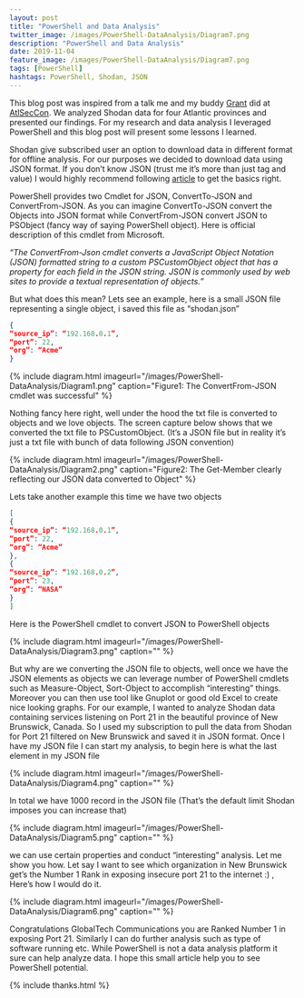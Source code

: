 ```yaml
---
layout: post
title: "PowerShell and Data Analysis"
twitter_image: /images/PowerShell-DataAnalysis/Diagram7.png
description: "PowerShell and Data Analysis"
date: 2019-11-04
feature_image: /images/PowerShell-DataAnalysis/Diagram7.png
tags: [PowerShell]
hashtags: PowerShell, Shodan, JSON
---
```

This blog post was inspired from a talk me and my buddy [Grant](https://twitter.com/gzboudreau) did at [AtlSecCon](https://twitter.com/AtlSecCon). We analyzed Shodan data for four Atlantic provinces and presented our findings.
For my research and data analysis I leveraged PowerShell and this blog post will present some lessons I learned.
<!--more-->
Shodan give subscribed user an option to download data in different format for offline analysis. For our purposes we decided to download data using JSON format. If you don’t know JSON (trust me it’s more than just tag and value) I would highly recommend following [article](https://www.elated.com/json-basics/) to get the basics right.

PowerShell provides two Cmdlet for JSON, ConvertTo-JSON and ConvertFrom-JSON. As you can imagine ConvertTo-JSON convert the Objects into JSON format while ConvertFrom-JSON convert JSON to PSObject (fancy way of saying PowerShell object). Here is official description of this cmdlet from Microsoft.

*“The ConvertFrom-Json cmdlet converts a JavaScript Object Notation (JSON) formatted string to a custom PSCustomObject object that has a property for each field in the JSON string. JSON is commonly used by web sites to provide a textual representation of objects.”*

But what does this mean?
Lets see an example, here is a small JSON file representing a single object, i saved this file as “shodan.json”

```JSON
{
“source_ip”: “192.168.0.1”,
“port”: 22,
“org”: “Acme”
}
```
{% include diagram.html imageurl="/images/PowerShell-DataAnalysis/Diagram1.png" caption="Figure1: The ConvertFrom-JSON cmdlet was successful" %}

Nothing fancy here right, well under the hood the txt file is converted to objects and we love objects. The screen capture below shows that we converted the txt file to PSCustomObject. (It’s a JSON file but in reality it’s just a txt file with bunch of data following JSON convention)

{% include diagram.html imageurl="/images/PowerShell-DataAnalysis/Diagram2.png" caption="Figure2: The Get-Member clearly reflecting our JSON data converted to Object" %}

Lets take another example this time we have two objects

```JSON
[
{
“source_ip”: “192.168.0.1”,
“port”: 22,
“org”: “Acme”
},
{
“source_ip”: “192.168.0.2”,
“port”: 23,
“org”: “NASA”
}
]
```

Here is the PowerShell cmdlet to convert JSON to PowerShell objects

{% include diagram.html imageurl="/images/PowerShell-DataAnalysis/Diagram3.png" caption="" %}

But why are we converting the JSON file to objects, well once we have the JSON elements as objects we can leverage number of PowerShell cmdlets such as Measure-Object, Sort-Object to accomplish “interesting” things.
Moreover you can then use tool like Gnuplot or good old Excel to create nice looking graphs.
For our example, I wanted to analyze Shodan data containing services listening on Port 21 in the beautiful province of New Brunswick, Canada. So I used my subscription to pull the data from Shodan for Port 21 filtered on New Brunswick and saved it in JSON format. Once I have my JSON file I can start my analysis, to begin here is what the last element in my JSON file

{% include diagram.html imageurl="/images/PowerShell-DataAnalysis/Diagram4.png" caption="" %}

In total we have 1000 record in the JSON file (That’s the default limit Shodan imposes you can increase that)

{% include diagram.html imageurl="/images/PowerShell-DataAnalysis/Diagram5.png" caption="" %}

we can use certain properties and conduct “interesting” analysis. Let me show you how.
Let say I want to see which organization in New Brunswick get’s the Number 1 Rank in exposing insecure port 21 to the internet :) , Here’s how I would do it.

{% include diagram.html imageurl="/images/PowerShell-DataAnalysis/Diagram6.png" caption="" %}

Congratulations GlobalTech Communications you are Ranked Number 1 in exposing Port 21.
Similarly I can do further analysis such as type of software running etc. While PowerShell is not a data analysis platform it sure can help analyze data. I hope this small article help you to see PowerShell potential.

{% include thanks.html %}